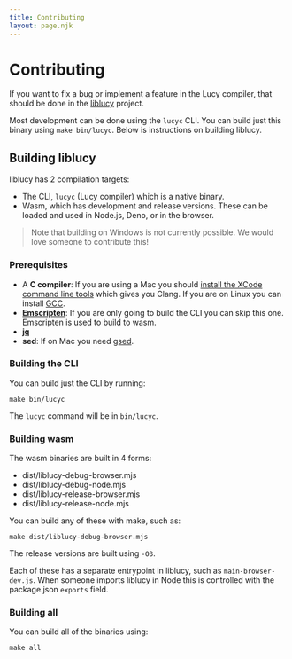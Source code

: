 ```yaml
---
title: Contributing
layout: page.njk
---
```


# Contributing

If you want to fix a bug or implement a feature in the Lucy compiler, that should be done in the [liblucy](https://github.com/matthewp/liblucy) project.

Most development can be done using the `lucyc` CLI. You can build just this binary using `make bin/lucyc`. Below is instructions on building liblucy.

## Building liblucy

liblucy has 2 compilation targets:

* The CLI, `lucyc` (Lucy compiler) which is a native binary.
* Wasm, which has development and release versions. These can be loaded and used in Node.js, Deno, or in the browser.

> Note that building on Windows is not currently possible. We would love someone to contribute this!

### Prerequisites

* A __C compiler__: If you are using a Mac you should [install the XCode command line tools](https://www.embarcadero.com/starthere/xe5/mobdevsetup/ios/en/installing_the_commandline_tools.html) which gives you Clang. If you are on Linux you can install [GCC](https://gcc.gnu.org/).
* __[Emscripten](https://emscripten.org/)__: If you are only going to build the CLI you can skip this one. Emscripten is used to build to wasm.
* __[jq](https://stedolan.github.io/jq/)__
* __sed__: If on Mac you need [gsed](https://formulae.brew.sh/formula/gnu-sed).

### Building the CLI

You can build just the CLI by running:

```shell
make bin/lucyc
```

The `lucyc` command will be in `bin/lucyc`.

### Building wasm

The wasm binaries are built in 4 forms:

* dist/liblucy-debug-browser.mjs
* dist/liblucy-debug-node.mjs
* dist/liblucy-release-browser.mjs
* dist/liblucy-release-node.mjs

You can build any of these with make, such as:

```shell
make dist/liblucy-debug-browser.mjs
```

The release versions are built using `-O3`.

Each of these has a separate entrypoint in liblucy, such as `main-browser-dev.js`. When someone imports liblucy in Node this is controlled with the package.json `exports` field.

### Building all

You can build all of the binaries using:

```shell
make all
```